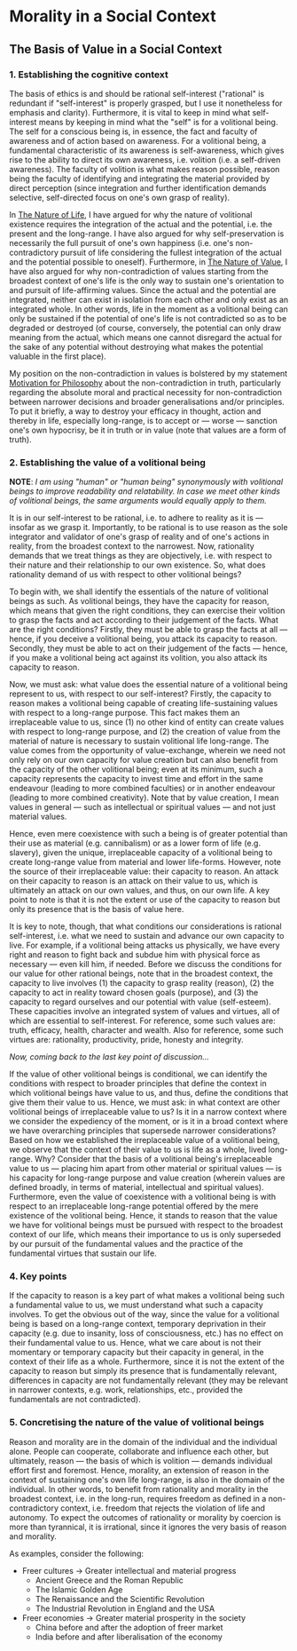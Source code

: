# Morality in a Social Context
## The Basis of Value in a Social Context
### 1. Establishing the cognitive context
The basis of ethics is and should be rational self-interest ("rational" is redundant if "self-interest" is properly grasped, but I use it nonetheless for emphasis and clarity). Furthermore, it is vital to keep in mind what self-interest means by keeping in mind what the "self" is for a volitional being. The self for a conscious being is, in essence, the fact and faculty of awareness and of action based on awareness. For a volitional being, a fundamental characteristic of its awareness is self-awareness, which gives rise to the ability to direct its own awareness, i.e. volition (i.e. a self-driven awareness). The faculty of volition is what makes reason possible, reason being the faculty of identifying and integrating the material provided by direct perception (since integration and further identification demands selective, self-directed focus on one's own grasp of reality).

In [The Nature of Life](https://pranigopu.github.io/seeking-the-essentials/nature-of-life.html), I have argued for why the nature of volitional existence requires the integration of the actual and the potential, i.e. the present and the long-range. I have also argued for why self-preservation is necessarily the full pursuit of one's own happiness (i.e. one's non-contradictory pursuit of life considering the fullest integration of the actual and the potential possible to oneself). Furthermore, in [The Nature of Value](https://pranigopu.github.io/seeking-the-essentials/nature-of-value.html), I have also argued for why non-contradiction of values starting from the broadest context of one's life is the only way to sustain one's orientation to and pursuit of life-affirming values. Since the actual and the potential are integrated, neither can exist in isolation from each other and only exist as an integrated whole. In other words, life in the moment as a volitional being can only be sustained if the potential of one's life is not contradicted so as to be degraded or destroyed (of course, conversely, the potential can only draw meaning from the actual, which means one cannot disregard the actual for the sake of any potential without destroying what makes the potential valuable in the first place).

My position on the non-contradiction in values is bolstered by my statement [Motivation for Philosophy](https://pranigopu.github.io/seeking-the-essentials/motivation-for-philosophy.html) about the non-contradiction in truth, particularly regarding the absolute moral and practical necessity for non-contradiction between narrower decisions and broader generalisations and/or principles. To put it briefly, a way to destroy your efficacy in thought, action and thereby in life, especially long-range, is to accept or — worse — sanction one's own hypocrisy, be it in truth or in value (note that values are a form of truth).

### 2. Establishing the value of a volitional being
**NOTE**: _I am using "human" or "human being" synonymously with volitional beings to improve readability and relatability. In case we meet other kinds of volitional beings, the same arguments would equally apply to them._

It is in our self-interest to be rational, i.e. to adhere to reality as it is — insofar as we grasp it. Importantly, to be rational is to use reason as the sole integrator and validator of one's grasp of reality and of one's actions in reality, from the broadest context to the narrowest. Now, rationality demands that we treat things as they are objectively, i.e. with respect to their nature and their relationship to our own existence. So, what does rationality demand of us with respect to other volitional beings?

To begin with, we shall identify the essentials of the nature of volitional beings as such. As volitional beings, they have the capacity for reason, which means that given the right conditions, they can exercise their volition to grasp the facts and act according to their judgement of the facts. What are the right conditions? Firstly, they must be able to grasp the facts at all — hence, if you deceive a volitional being, you attack its capacity to reason. Secondly, they must be able to act on their judgement of the facts — hence, if you make a volitional being act against its volition, you also attack its capacity to reason.

Now, we must ask: what value does the essential nature of a volitional being represent to us, with respect to our self-interest? Firstly, the capacity to reason makes a volitional being capable of creating life-sustaining values with respect to a long-range purpose. This fact makes them an irreplaceable value to us, since (1) no other kind of entity can create values with respect to long-range purpose, and (2) the creation of value from the material of nature is necessary to sustain volitional life long-range. The value comes from the opportunity of value-exchange, wherein we need not only rely on our own capacity for value creation but can also benefit from the capacity of the other volitional being; even at its minimum, such a capacity represents the capacity to invest time and effort in the same endeavour (leading to more combined faculties) or in another endeavour (leading to more combined creativity). Note that by value creation, I mean values in general — such as intellectual or spiritual values — and not just material values.

Hence, even mere coexistence with such a being is of greater potential than their use as material (e.g. cannibalism) or as a lower form of life (e.g. slavery), given the unique, irreplaceable capacity of a volitional being to create long-range value from material and lower life-forms. However, note the source of their irreplaceable value: their capacity to reason. An attack on their capacity to reason is an attack on their value to us, which is ultimately an attack on our own values, and thus, on our own life. A key point to note is that it is not the extent or use of the capacity to reason but only its presence that is the basis of value here.

It is key to note, though, that what conditions our considerations is rational self-interest, i.e. what we need to sustain and advance our own capacity to live. For example, if a volitional being attacks us physically, we have every right and reason to fight back and subdue him with physical force as necessary — even kill him, if needed. Before we discuss the conditions for our value for other rational beings, note that in the broadest context, the capacity to live involves (1) the capacity to grasp reality (reason), (2) the capacity to act in reality toward chosen goals (purpose), and (3) the capacity to regard ourselves and our potential with value (self-esteem). These capacities involve an integrated system of values and virtues, all of which are essential to self-interest. For reference, some such values are: truth, efficacy, health, character and wealth. Also for reference, some such virtues are: rationality, productivity, pride, honesty and integrity.

_Now, coming back to the last key point of discussion..._

If the value of other volitional beings is conditional, we can identify the conditions with respect to broader principles that define the context in which volitional beings have value to us, and thus, define the conditions that give them their value to us. Hence, we must ask: in what context are other volitional beings of irreplaceable value to us? Is it in a narrow context where we consider the expediency of the moment, or is it in a broad context where we have overarching principles that supersede narrower considerations? Based on how we established the irreplaceable value of a volitional being, we observe that the context of their value to us is life as a whole, lived long-range. Why? Consider that the basis of a volitional being's irreplaceable value to us — placing him apart from other material or spiritual values — is his capacity for long-range purpose and value creation (wherein values are defined broadly, in terms of material, intellectual and spiritual values). Furthermore, even the value of coexistence with a volitional being is with respect to an irreplaceable long-range potential offered by the mere existence of the volitional being. Hence, it stands to reason that the value we have for volitional beings must be pursued with respect to the broadest context of our life, which means their importance to us is only superseded by our pursuit of the fundamental values and the practice of the fundamental virtues that sustain our life.

### 4. Key points
If the capacity to reason is a key part of what makes a volitional being such a fundamental value to us, we must understand what such a capacity involves. To get the obvious out of the way, since the value for a volitional being is based on a long-range context, temporary deprivation in their capacity (e.g. due to insanity, loss of consciousness, etc.) has no effect on their fundamental value to us. Hence, what we care about is not their momentary or temporary capacity but their capacity in general, in the context of their life as a whole. Furthermore, since it is not the extent of the capacity to reason but simply its presence that is fundamentally relevant, differences in capacity are not fundamentally relevant (they may be relevant in narrower contexts, e.g. work, relationships, etc., provided the fundamentals are not contradicted).

### 5. Concretising the nature of the value of volitional beings
Reason and morality are in the domain of the individual and the individual alone. People can cooperate, collaborate and influence each other, but ultimately, reason — the basis of which is volition — demands individual effort first and foremost. Hence, morality, an extension of reason in the context of sustaining one's own life long-range, is also in the domain of the individual. In other words, to benefit from rationality and morality in the broadest context, i.e. in the long-run, requires freedom as defined in a non-contradictory context, i.e. freedom that rejects the violation of life and autonomy. To expect the outcomes of rationality or morality by coercion is more than tyrannical, it is irrational, since it ignores the very basis of reason and morality.

As examples, consider the following:

- Freer cultures → Greater intellectual and material progress
    - Ancient Greece and the Roman Republic
    - The Islamic Golden Age
    - The Renaissance and the Scientific Revolution
    - The Industrial Revolution in England and the USA
- Freer economies → Greater material prosperity in the society
    - China before and after the adoption of freer market
    - India before and after liberalisation of the economy
